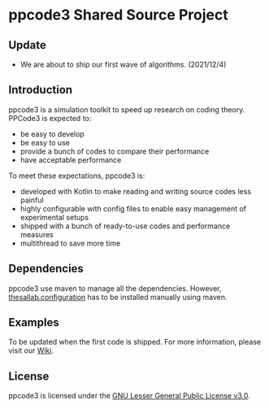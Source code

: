# ppcode3 Shared Source Project
## Update
* We are about to ship our first wave of algorithms. (2021/12/4)
## Introduction
ppcode3 is a simulation toolkit to speed up research on coding theory. PPCode3 is expected to:
* be easy to develop
* be easy to use
* provide a bunch of codes to compare their performance
* have acceptable performance

To meet these expectations, ppcode3 is:
* developed with Kotlin to make reading and writing source codes less painful
* highly configurable with config files to enable easy management of experimental setups
* shipped with a bunch of ready-to-use codes and performance measures
* multithread to save more time
## Dependencies
ppcode3 use maven to manage all the dependencies. However, [thesallab.configuration](https://github.com/zhangyin-github/thesallab.configuration) has to be installed manually using maven.
## Examples
To be updated when the first code is shipped.
For more information, please visit our [Wiki](https://github.com/zhangyin-github/ppcode3/wiki).
## License
ppcode3 is licensed under the [GNU Lesser General Public License v3.0](https://www.gnu.org/licenses/lgpl-3.0-standalone.html). 
